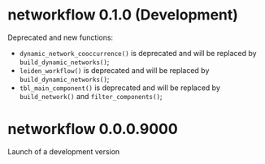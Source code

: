 # networkflow 0.1.0 (Development)

Deprecated and new functions:

- `dynamic_network_cooccurrence()` is deprecated and will be replaced by `build_dynamic_networks()`;
- `leiden_workflow()` is deprecated and will be replaced by `build_dynamic_networks()`;
- `tbl_main_component()` is deprecated and will be replaced by `build_network()` and `filter_components()`; 

# networkflow 0.0.0.9000

Launch of a development version
